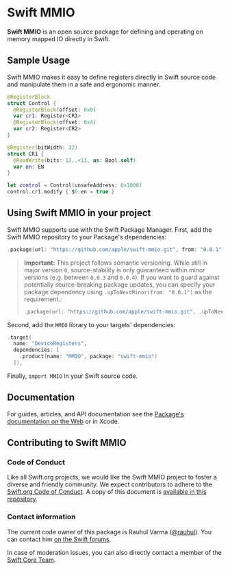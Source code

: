 # Swift MMIO

**Swift MMIO** is an open source package for defining and operating on memory mapped IO directly in Swift. 

## Sample Usage

Swift MMIO makes it easy to define registers directly in Swift source code and manipulate them in a safe and ergonomic manner.

```swift
@RegisterBlock
struct Control {
  @RegisterBlock(offset: 0x0)
  var cr1: Register<CR1>
  @RegisterBlock(offset: 0x4)
  var cr2: Register<CR2>
}

@Register(bitWidth: 32)
struct CR1 {
  @ReadWrite(bits: 12..<13, as: Bool.self)
  var en: EN
}

let control = Control(unsafeAddress: 0x1000)
control.cr1.modify { $0.en = true }
```

## Using Swift MMIO in your project

Swift MMIO supports use with the Swift Package Manager. First, add the Swift MMIO repository to your Package's dependencies:

```swift
.package(url: "https://github.com/apple/swift-mmio.git", from: "0.0.1"),
```

> **Important:** This project follows semantic versioning. While still in major version `0`, source-stability is only guaranteed within minor versions (e.g. between `0.0.3` and `0.0.4`). If you want to guard against potentially source-breaking package updates, you can specify your package dependency using `.upToNextMinor(from: "0.0.1")` as the requirement.:
>
> ```swift
> .package(url: "https://github.com/apple/swift-mmio.git", .upToNextMinor(from: "0.0.1")),
> ```

Second, add the `MMIO` library to your targets' dependencies:

```swift
.target(
  name: "DeviceRegisters",
  dependencies: [
    .product(name: "MMIO", package: "swift-mmio")
  ]),
```

Finally, `import MMIO` in your Swift source code.

## Documentation

For guides, articles, and API documentation see the [Package's documentation on the Web][docs] or in Xcode.

[docs]: https://swiftpackageindex.com/apple/swift-mmio/documentation/mmio

## Contributing to Swift MMIO

### Code of Conduct

Like all Swift.org projects, we would like the Swift MMIO project to foster a diverse and friendly community. We expect contributors to adhere to the [Swift.org Code of Conduct](https://swift.org/code-of-conduct/). A copy of this document is [available in this repository][coc].

[coc]: CODE_OF_CONDUCT.md

### Contact information

The current code owner of this package is Rauhul Varma ([@rauhul](https://github.com/rauhul)). You can contact him [on the Swift forums](https://forums.swift.org/u/rauhul/summary).

In case of moderation issues, you can also directly contact a member of the [Swift Core Team](https://swift.org/community/#community-structure).

